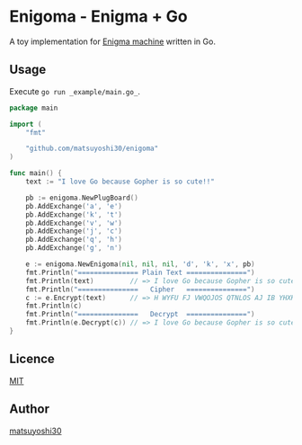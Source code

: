 # Enigoma - Enigma + Go

A toy implementation for [Enigma machine](https://en.wikipedia.org/wiki/Enigma_machine) written in Go.

## Usage

Execute `go run _example/main.go_`.

```go
package main

import (
	"fmt"

	"github.com/matsuyoshi30/enigoma"
)

func main() {
	text := "I love Go because Gopher is so cute!!"

	pb := enigoma.NewPlugBoard()
	pb.AddExchange('a', 'e')
	pb.AddExchange('k', 't')
	pb.AddExchange('v', 'w')
	pb.AddExchange('j', 'c')
	pb.AddExchange('q', 'h')
	pb.AddExchange('g', 'n')

	e := enigoma.NewEnigoma(nil, nil, nil, 'd', 'k', 'x', pb)
	fmt.Println("=============== Plain Text ===============")
	fmt.Println(text)         // => I love Go because Gopher is so cute!!
	fmt.Println("===============   Cipher   ===============")
	c := e.Encrypt(text)      // => H WYFU FJ VWQOJOS QTNLOS AJ IB YHXK!!
	fmt.Println(c)
	fmt.Println("===============   Decrypt  ===============")
	fmt.Println(e.Decrypt(c)) // => I love Go because Gopher is so cute!!
}
```

## Licence

[MIT](./LICENSE)

## Author

[matsuyoshi30](https://twitter.com/matsuyoshi30)

